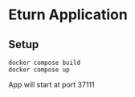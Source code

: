 # Eturn Application



## Setup

```shell
docker compose build
docker compose up
```

App will start at port 37111